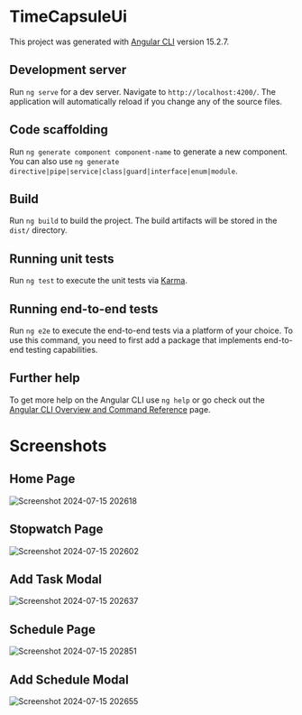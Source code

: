 # TimeCapsuleUi

This project was generated with [Angular CLI](https://github.com/angular/angular-cli) version 15.2.7.

## Development server

Run `ng serve` for a dev server. Navigate to `http://localhost:4200/`. The application will automatically reload if you change any of the source files.

## Code scaffolding

Run `ng generate component component-name` to generate a new component. You can also use `ng generate directive|pipe|service|class|guard|interface|enum|module`.

## Build

Run `ng build` to build the project. The build artifacts will be stored in the `dist/` directory.

## Running unit tests

Run `ng test` to execute the unit tests via [Karma](https://karma-runner.github.io).

## Running end-to-end tests

Run `ng e2e` to execute the end-to-end tests via a platform of your choice. To use this command, you need to first add a package that implements end-to-end testing capabilities.

## Further help

To get more help on the Angular CLI use `ng help` or go check out the [Angular CLI Overview and Command Reference](https://angular.io/cli) page.

# Screenshots
## Home Page

![Screenshot 2024-07-15 202618](https://github.com/user-attachments/assets/b6bb0c1e-60a8-487a-8f20-767581acd74a)

## Stopwatch Page

![Screenshot 2024-07-15 202602](https://github.com/user-attachments/assets/6f781a37-71d0-4e36-931f-92e2624b474e)

## Add Task Modal

![Screenshot 2024-07-15 202637](https://github.com/user-attachments/assets/39ab4e77-742a-4f46-9eb5-e4a5868312a8)

## Schedule Page

![Screenshot 2024-07-15 202851](https://github.com/user-attachments/assets/81061392-9d65-457b-83e3-7d89aa3ca3a9)

## Add Schedule Modal

![Screenshot 2024-07-15 202655](https://github.com/user-attachments/assets/3d787371-0bfb-4f7c-a428-5e441f411bcd)
